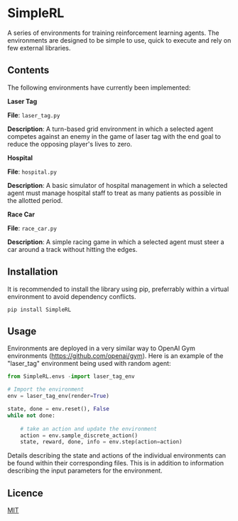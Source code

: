 # SimpleRL

A series of environments for training reinforcement learning agents. The environments are designed to be simple to use, quick to execute and rely on few external libraries.

## Contents 

The following environments have currently been implemented:

**Laser Tag**

**File**: ```laser_tag.py```

**Description**: A turn-based grid environment in which a selected agent competes against an enemy in the game of laser tag with the end goal to reduce the opposing player's lives to zero.

**Hospital**

**File**: ```hospital.py```

**Description**: A basic simulator of hospital management in which a selected agent must manage hospital staff to treat as many patients as possible in the allotted period.

**Race Car**

**File**: ```race_car.py```

**Description**: A simple racing game in which a selected agent must steer a car around a track without hitting the edges.

## Installation

It is recommended to install the library using pip, preferrably within a virtual environment to avoid dependency conflicts. 

```
pip install SimpleRL
```

## Usage

Environments are deployed in a very similar way to OpenAI Gym environments (https://github.com/openai/gym). Here is an example of the "laser_tag" environment being used with random agent:

```python
from SimpleRL.envs -import laser_tag_env

# Import the environment
env = laser_tag_env(render=True)

state, done = env.reset(), False
while not done:
    
    # take an action and update the environment
    action = env.sample_discrete_action()
    state, reward, done, info = env.step(action=action)
```

Details describing the state and actions of the individual environments can be found within their corresponding files. This is in addition to information describing the input parameters for the environment. 

## Licence
[MIT](https://choosealicense.com/licenses/mit/)


